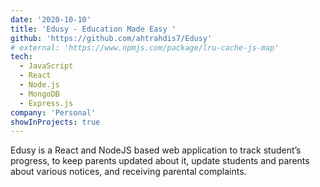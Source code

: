 ```yaml
---
date: '2020-10-10'
title: 'Edusy - Education Made Easy '
github: 'https://github.com/ahtrahdis7/Edusy'
# external: 'https://www.npmjs.com/package/lru-cache-js-map'
tech:
  - JavaScript
  - React
  - Node.js
  - MongoDB
  - Express.js
company: 'Personal'
showInProjects: true
---
```


Edusy is a React and NodeJS based web application to track student’s progress, to keep parents updated about it, update students and parents about various notices, and receiving parental complaints.
